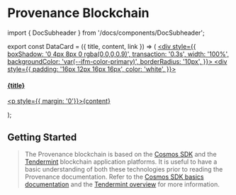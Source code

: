 # Provenance Blockchain

import { DocSubheader } from '/docs/components/DocSubheader';

<DocSubheader text="Provenance Blockchain is a distributed, proof-of-stake blockchain designed for financial service industries."
/>

export const DataCard = ({ title, content, link }) => (
  <a href={link} target="" rel="noreferrer">
    <div style={{
      boxShadow: '0 4px 8px 0 rgba(0,0,0,0.9)',
      transaction: '0.3s',
      width: '100%',
      backgroundColor: 'var(--ifm-color-primary)',
      borderRadius: '10px',
    }}>
      <div style={{
        padding: '16px 12px 16px 16px',
        color: 'white',
      }}>
        <h4><b>{title}</b></h4>
        <p style={{ margin: '0'}}>{content}</p>
      </div>
    </div>
  </a>
);

## Getting Started

> The Provenance blockchain is based on the [Cosmos SDK](https://docs.cosmos.network/main/) and the [Tendermint](https://docs.tendermint.com/master/) blockchain application platforms. It is useful to have a basic understanding of both these technologies prior to reading the Provenance documentation. Refer to the [Cosmos SDK basics documentation](https://docs.cosmos.network/main/intro/overview.html) and the [Tendermint overview](https://docs.tendermint.com/master/introduction/what-is-tendermint.html#) for more information.

<div style={{
    display: 'grid',
    gridTemplateColumns: '1fr 1fr',
    gap: '20px',
  }}>
  <DataCard title="Read"     content="about the Provenance blockchain and financial services" link="https://provenance-io.github.io/docs/pb/blockchain/introduction/"/>
  <DataCard title="Start"    content="with the basics of the Provenance Blockchain network" link="https://provenance-io.github.io/docs/category/basics"/>
  <DataCard title="Install"  content="the Provenance blockchain application to run a node" link="https://provenance-io.github.io/docs/pb/blockchain/running-a-node/"/>
  <DataCard title="Explore"  content="the entirety of the Provenance ecosystem and community" link="https://provenance-io.github.io/docs/pb/ecosystem/community/"/>
  <DataCard title="Learn"    content="how the Provenance Modules empower business" link="https://provenance-io.github.io/docs/pb/modules/"/>
  <DataCard title="Discover" content="how the Provenance Contract Execution Environment works" link="https://provenance-io.github.io/docs/pb/p8e/overview/"/>
  <DataCard title="Build"    content="your integration into the Provenance Blockchain" link="https://provenance-io.github.io/docs/pb/integrating/integrating-with-p8e/"/>
  <DataCard title="Follow"   content="real-world use cases and applications built on Provenance" link="https://provenance-io.github.io/docs/discover/dapps"/>
  </div>

<!-- - [Read](/docs/pb/blockchain/introduction/) about the Provenance blockchain and financial services.

- Start with the [basics](/docs/category/basics) of the Provenance blockchain network

- [Install](/docs/pb/blockchain/running-a-node/) the Provenance blockchain application, and start running a node

- Explore the Provenance [ecosystem](/docs/pb/ecosystem/community/)

- Learn how to use the [Provenance modules](/docs/pb/modules/) and how they empower blockchain-based business like NFT and DeFi

- Discover the benefits of the Provenance client-side [Contract Execution Environment](/docs/pb/p8e/overview/)

- Get started [integrating with Provenance](/docs/pb/integrating/integrating-with-p8e/)

- Follow [real-world use cases and applications](/docs/discover/dapps) built on Provenance -->
